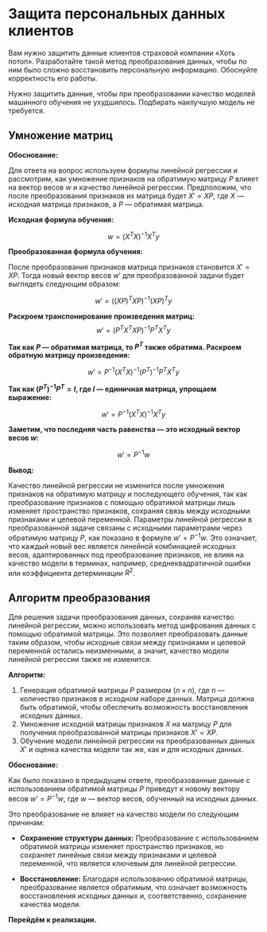 # Защита персональных данных клиентов

Вам нужно защитить данные клиентов страховой компании «Хоть потоп». Разработайте такой метод преобразования данных, чтобы по ним было сложно восстановить персональную информацию. Обоснуйте корректность его работы.

Нужно защитить данные, чтобы при преобразовании качество моделей машинного обучения не ухудшилось. Подбирать наилучшую модель не требуется.

## Умножение матриц

**Обоснование:**

Для ответа на вопрос используем формулы линейной регрессии и рассмотрим, как умножение признаков на обратимую матрицу $P$ влияет на вектор весов $w$ и качество линейной регрессии. Предположим, что после преобразования признаков их матрица будет $X' = XP$, где $X$ — исходная матрица признаков, а $P$ — обратимая матрица.

**Исходная формула обучения:**

$$
w = (X^T X)^{-1} X^T y
$$

**Преобразованная формула обучения:**

После преобразования признаков матрица признаков становится $X' = XP$. Тогда новый вектор весов $w'$ для преобразованной задачи будет выглядеть следующим образом:

$$
w' = ((XP)^T XP)^{-1} (XP)^T y
$$

**Раскроем транспонирование произведения матриц:**
$$
w' = (P^T X^T XP)^{-1} P^T X^T y
$$

**Так как $P$ — обратимая матрица, то $P^T$ также обратима. Раскроем обратную матрицу произведения:**

$$
w' = P^{-1} (X^T X)^{-1} (P^T)^{-1} P^T X^T y
$$

**Так как $(P^T)^{-1} P^T = I$, где $I$ — единичная матрица, упрощаем выражение:**

$$
w' = P^{-1} (X^T X)^{-1} X^T y
$$

**Заметим, что последняя часть равенства — это исходный вектор весов $w$:**

$$
w' = P^{-1} w
$$

**Вывод:**

Качество линейной регрессии не изменится после умножения признаков на обратимую матрицу и последующего обучения, так как преобразование признаков с помощью обратимой матрицы лишь изменяет пространство признаков, сохраняя связь между исходными признаками и целевой переменной. Параметры линейной регрессии в преобразованной задаче связаны с исходными параметрами через обратимую матрицу $P$, как показано в формуле $w' = P^{-1} w$. Это означает, что каждый новый вес является линейной комбинацией исходных весов, адаптированных под преобразование признаков, не влияя на качество модели в терминах, например, среднеквадратичной ошибки или коэффициента детерминации $R^2$.


## Алгоритм преобразования

Для решения задачи преобразования данных, сохраняя качество линейной регрессии, можно использовать метод шифрования данных с помощью обратимой матрицы. Это позволяет преобразовать данные таким образом, чтобы исходные связи между признаками и целевой переменной остались неизменными, а значит, качество модели линейной регрессии также не изменится.

**Алгоритм:**

1. Генерация обратимой матрицы $P$ размером $(n \times n)$, где $n$ — количество признаков в исходном наборе данных. Матрица должна быть обратимой, чтобы обеспечить возможность восстановления исходных данных.
 2. Умножение исходной матрицы признаков $X$ на матрицу $P$ для получения преобразованной матрицы признаков $X’ = XP$.
 3. Обучение модели линейной регрессии на преобразованных данных $X’$ и оценка качества модели так же, как и для исходных данных.


**Обоснование:**

Как было показано в предыдущем ответе, преобразованные данные с использованием обратимой матрицы $P$ приведут к новому вектору весов $w’ = P^{-1} w$, где $w$ — вектор весов, обученный на исходных данных.
 
Это преобразование не влияет на качество модели по следующим причинам:

* **Сохранение структуры данных:** Преобразование с использованием обратимой матрицы изменяет пространство признаков, но сохраняет линейные связи между признаками и целевой переменной, что является ключевым для линейной регрессии.

* **Восстановление:** Благодаря использованию обратимой матрицы, преобразование является обратимым, что означает возможность восстановления исходных данных и, соответственно, сохранение качества модели.

**Перейдём к реализации.**
